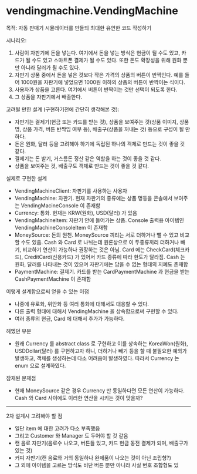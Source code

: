# vendingmachine.VendingMachine

목적: 자동 판매기 시뮬레이터를 만들되 최대한 유연한 코드 작성하기

시나리오:
1. 사람이 자판기에 돈을 넣는다. 여기에서 돈을 넣는 방식은 현금이 될 수도 있고, 카드가 될 수도 있고 스마트폰 결제가 될 수도 있다. 또한 돈도 확장성을 위해 원화 뿐만 아니라 달러가 될 수도 있다.
2. 자판기 상품 중에서 돈을 넣은 것보다 작은 가격의 상품의 버튼이 반짝인다. 예를 들어 1000원을 자판기에 넣었으면 1000원 이하의 상품의 버튼이 반짝이는 식이다.
3. 사용자가 상품을 고른다. 여기에서 버튼이 반짝이는 것만 선택이 되도록 한다.
4. 그 상품을 자판기에서 배출한다.

고려될 만한 설계 (구현하기전에 간단히 생각해본 것):
- 자판기는 결제기(현금 또는 카드를 받는 것), 상품을 보여주는 것(상품 이미지, 상품 명, 상품 가격, 버튼 반짝임 여부 등), 배출구(상품을 꺼내는 것) 등으로 구성이 될 만하다.
- 돈은 원화, 달러 등을 고려해야 하기에 독립된 하나의 객체로 만드는 것이 좋을 것 같다.
- 결제기는 돈 받기, 거스름돈 정산 같은 역할을 하는 것이 좋을 것 같다.
- 상품을 보여주는 것, 배출구도 객체로 만드는 것이 좋을 것 같다.

실제로 구현한 설계
- VendingMachineClient: 자판기를 사용하는 사용자
- VendingMachine: 자판기. 현재 자판기의 종류에는 상품 명등을 콘솔에서 보여주는 VendingMacineConsole 이 존재함
- Currency: 통화. 현재는 KRW(원화), USD(달러) 가 있음
- VendingMachineItem: 자판기 안에 들어가는 상품. Console 출력용 아이템인 VendingMachineConsoleItem 이 존재함
- MoneySource: 돈의 원천. MoneySource 끼리는 서로 더하거나 뺄 수 있고 비교할 수도 있음. Cash 와 Card 로 나뉘는데 원론상으로 이 두종류끼리 더하거나 빼기, 비교하기 연산이 가능하나 권장하는 것은 아님. Card 에는 CheckCard(체크카드), CreditCard(신용카드) 가 있어서 카드 종류에 따라 한도가 달라짐. Cash 는 원화, 달러를 나타내는 것이 있으며 자판기에는 담을 수 없는 형태의 지폐도 존재함
- PaymentMachine: 결제기. 카드를 받는 CardPaymentMachine 과 현금을 받는 CashPaymentMachine 이 존재함

이렇게 설계함으로써 얻을 수 있는 이점
- 나중에 유로화, 위안화 등 여러 통화에 대해서도 대응할 수 있다.
- 다른 출력 형태에 대해서 VendingMachine 을 상속함으로써 구현할 수 있다.
- 여러 종류의 현금, Card 에 대해서 추가가 가능하다.

헤멨던 부분
- 원래 Currency 를 abstract class 로 구현하고 이를 상속하는 KoreaWon(원화), USDDollar(달러) 를 구현하고자 하니, 더하거나 빼기 등을 할 때 불필요한 예외가 발생하고, 객체를 생성하는데 다소 어려움이 발생하였다. 따라서 Currency 는 enum 으로 설계하였다.

잠재된 문제점
- 현재 MoneySource 같은 경우 Currency 만 동일하다면 모든 연산이 가능하다. Cash 와 Card 사이에도 이러한 연산을 시키는 것이 맞을까?
-----
2차 설계시 고려해야 할 점
- 일단 item 에 대한 고려가 다소 부족했음
- 그리고 Customer 와 Manager 도 두어야 할 것 같음
- 캔 음료 자판기(음료수 나오고, 버튼들 있고, 카드 현금 동전 결제가 되며, 배출구가 있는 것)
- 커피 자판기(캔 음료와 거의 동일하나 완제품이 나오는 것이 아닌 조립형?)
- 그 외에 아이템을 고르는 방식도 비단 버튼 뿐만 아니라 사실 번호 조합형도 있
